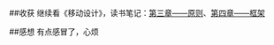 ##收获
继续看《移动设计》，读书笔记：[第三章——原则](http://lingyucoder.github.io/reading/mobile-design/3.html)、[第四章——框架](http://lingyucoder.github.io/reading/mobile-design/4.html)

##感想
有点感冒了，心烦
